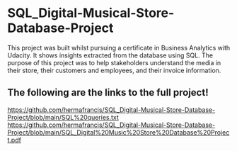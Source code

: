 # SQL_Digital-Musical-Store-Database-Project

This project was built whilst pursuing a certificate in Business Analytics with Udacity. It shows insights extracted from the database using SQL. The purpose of this project was to help stakeholders understand the media in their store, their customers and employees, and their invoice information.

## The following are the links to the full project!

https://github.com/hermafrancis/SQL_Digital-Musical-Store-Database-Project/blob/main/SQL%20queries.txt
https://github.com/hermafrancis/SQL_Digital-Musical-Store-Database-Project/blob/main/SQL_Digital%20Music%20Store%20Database%20Project.pdf


